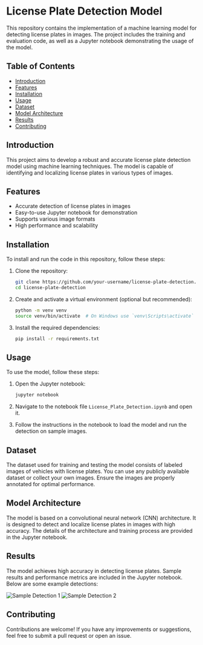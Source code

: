 # License Plate Detection Model

This repository contains the implementation of a machine learning model for detecting license plates in images. The project includes the training and evaluation code, as well as a Jupyter notebook demonstrating the usage of the model.

## Table of Contents

- [Introduction](#introduction)
- [Features](#features)
- [Installation](#installation)
- [Usage](#usage)
- [Dataset](#dataset)
- [Model Architecture](#model-architecture)
- [Results](#results)
- [Contributing](#contributing)

## Introduction

This project aims to develop a robust and accurate license plate detection model using machine learning techniques. The model is capable of identifying and localizing license plates in various types of images.

## Features

- Accurate detection of license plates in images
- Easy-to-use Jupyter notebook for demonstration
- Supports various image formats
- High performance and scalability

## Installation

To install and run the code in this repository, follow these steps:

1. Clone the repository:
    ```bash
    git clone https://github.com/your-username/license-plate-detection.git
    cd license-plate-detection
    ```

2. Create and activate a virtual environment (optional but recommended):
    ```bash
    python -m venv venv
    source venv/bin/activate  # On Windows use `venv\Scripts\activate`
    ```

3. Install the required dependencies:
    ```bash
    pip install -r requirements.txt
    ```

## Usage

To use the model, follow these steps:

1. Open the Jupyter notebook:
    ```bash
    jupyter notebook
    ```

2. Navigate to the notebook file `License_Plate_Detection.ipynb` and open it.

3. Follow the instructions in the notebook to load the model and run the detection on sample images.

## Dataset

The dataset used for training and testing the model consists of labeled images of vehicles with license plates. You can use any publicly available dataset or collect your own images. Ensure the images are properly annotated for optimal performance.

## Model Architecture

The model is based on a convolutional neural network (CNN) architecture. It is designed to detect and localize license plates in images with high accuracy. The details of the architecture and training process are provided in the Jupyter notebook.

## Results

The model achieves high accuracy in detecting license plates. Sample results and performance metrics are included in the Jupyter notebook. Below are some example detections:

![Sample Detection 1](path/to/sample1.png)
![Sample Detection 2](path/to/sample2.png)

## Contributing

Contributions are welcome! If you have any improvements or suggestions, feel free to submit a pull request or open an issue.

